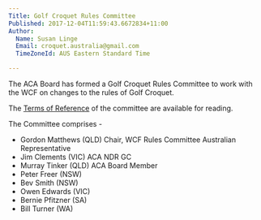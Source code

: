 ```yaml
---
Title: Golf Croquet Rules Committee
Published: 2017-12-04T11:59:43.6672834+11:00
Author:
  Name: Susan Linge
  Email: croquet.australia@gmail.com
  TimeZoneId: AUS Eastern Standard Time

---
```

The ACA Board has formed a Golf Croquet Rules Committee to work with the WCF on changes to the rules of Golf Croquet.

The [Terms of Reference](/gc-rules-committee-terms-of-reference.pdf) of the committee are available for reading.

The Committee comprises -

- Gordon Matthews (QLD) Chair, WCF Rules Committee Australian Representative
- Jim Clements (VIC) ACA NDR GC
- Murray Tinker (QLD) ACA Board Member
- Peter Freer (NSW)  
- Bev Smith (NSW) 
- Owen Edwards (VIC)
- Bernie Pfitzner (SA) 
- Bill Turner (WA)